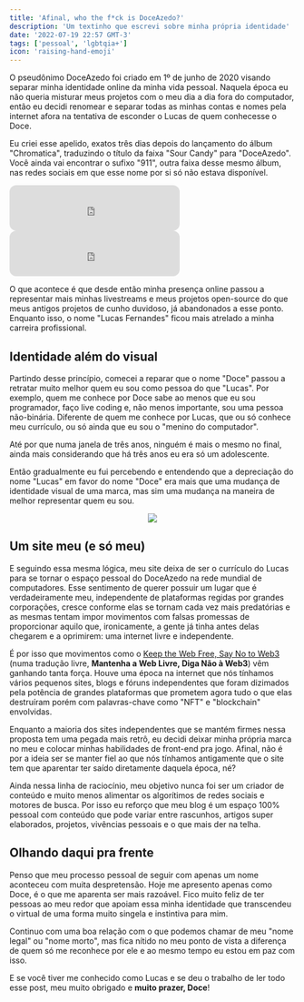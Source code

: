```yaml
---
title: 'Afinal, who the f*ck is DoceAzedo?'
description: 'Um textinho que escrevi sobre minha própria identidade'
date: '2022-07-19 22:57 GMT-3'
tags: ['pessoal', 'lgbtqia+']
icon: 'raising-hand-emoji'
---
```


O pseudônimo DoceAzedo foi criado em 1º de junho de 2020 visando separar minha identidade online da minha vida pessoal. Naquela época eu não queria misturar meus projetos com o meu dia a dia fora do computador, então eu decidi renomear e separar todas as minhas contas e nomes pela internet afora na tentativa de esconder o Lucas de quem conhecesse o Doce.

Eu criei esse apelido, exatos três dias depois do lançamento do álbum "Chromatica", traduzindo o título da faixa "Sour Candy" para "DoceAzedo". Você ainda vai encontrar o sufixo "911", outra faixa desse mesmo álbum, nas redes sociais em que esse nome por si só não estava disponível.

<p class="showcase">
	<iframe style="border-radius:12px;flex-grow:1" src="https://open.spotify.com/embed/track/6R6ZoHTypt5lt68MWbzZXv?utm_source=generator" height="80" frameBorder="0" allowfullscreen="" allow="autoplay; clipboard-write; encrypted-media; fullscreen; picture-in-picture"></iframe>
	<iframe style="border-radius:12px;flex-grow:1" src="https://open.spotify.com/embed/track/6qI0MU175Dk2DeoUjlrOpy?utm_source=generator" height="80" frameBorder="0" allowfullscreen="" allow="autoplay; clipboard-write; encrypted-media; fullscreen; picture-in-picture"></iframe>
</p>

O que acontece é que desde então minha presença online passou a representar mais minhas livestreams e meus projetos open-source do que meus antigos projetos de cunho duvidoso, já abandonados a esse ponto. Enquanto isso, o nome "Lucas Fernandes" ficou mais atrelado a minha carreira profissional.

## Identidade além do visual

Partindo desse princípio, comecei a reparar que o nome "Doce" passou a retratar muito melhor quem eu sou como pessoa do que "Lucas". Por exemplo, quem me conhece por Doce sabe ao menos que eu sou programador, faço live coding e, não menos importante, sou uma pessoa não-binária. Diferente de quem me conhece por Lucas, que ou só conhece meu currículo, ou só ainda que eu sou o "menino do computador".

Até por que numa janela de três anos, ninguém é mais o mesmo no final, ainda mais considerando que há três anos eu era só um adolescente.

Então gradualmente eu fui percebendo e entendendo que a depreciação do nome "Lucas" em favor do nome "Doce" era mais que uma mudança de identidade visual de uma marca, mas sim uma mudança na maneira de melhor representar quem eu sou.

<p align="center">
	<img src="/img/old-taylor.gif">
</p>

## Um site meu (e só meu)

E seguindo essa mesma lógica, meu site deixa de ser o currículo do Lucas para se tornar o espaço pessoal do DoceAzedo na rede mundial de computadores. Esse sentimento de querer possuir um lugar que é verdadeiramente meu, independente de plataformas regidas por grandes corporações, cresce conforme elas se tornam cada vez mais predatórias e as mesmas tentam impor movimentos com falsas promessas de proporcionar aquilo que, ironicamente, a gente já tinha antes delas chegarem e a oprimirem: uma internet livre e independente.

É por isso que movimentos como o [Keep the Web Free, Say No to Web3](https://yesterweb.org/no-to-web3) (numa tradução livre, **Mantenha a Web Livre, Diga Não à Web3**) vêm ganhando tanta força. Houve uma época na internet que nós tínhamos vários pequenos sites, blogs e fóruns independentes que foram dizimados pela potência de grandes plataformas que prometem agora tudo o que elas destruíram porém com palavras-chave como "NFT" e "blockchain" envolvidas.

Enquanto a maioria dos sites independentes que se mantém firmes nessa proposta tem uma pegada mais retrô, eu decidi deixar minha própria marca no meu e colocar minhas habilidades de front-end pra jogo. Afinal, não é por a ideia ser se manter fiel ao que nós tínhamos antigamente que o site tem que aparentar ter saído diretamente daquela época, né?

Ainda nessa linha de raciocínio, meu objetivo nunca foi ser um criador de conteúdo e muito menos alimentar os algorítimos de redes sociais e motores de busca. Por isso eu reforço que meu blog é um espaço 100% pessoal com conteúdo que pode variar entre rascunhos, artigos super elaborados, projetos, vivências pessoais e o que mais der na telha.

## Olhando daqui pra frente

Penso que meu processo pessoal de seguir com apenas um nome aconteceu com muita despretensão. Hoje me apresento apenas como Doce, é o que me aparenta ser mais razoável. Fico muito feliz de ter pessoas ao meu redor que apoiam essa minha identidade que transcendeu o virtual de uma forma muito singela e instintiva para mim.

Continuo com uma boa relação com o que podemos chamar de meu "nome legal" ou "nome morto", mas fica nítido no meu ponto de vista a diferença de quem só me reconhece por ele e ao mesmo tempo eu estou em paz com isso.

E se você tiver me conhecido como Lucas e se deu o trabalho de ler todo esse post, meu muito obrigado e **muito prazer, Doce**!
